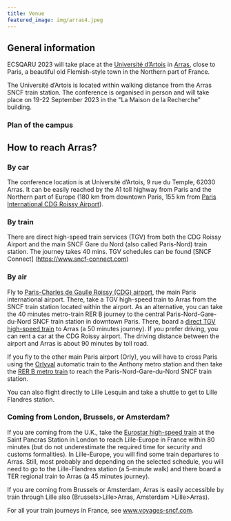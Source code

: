 ```yaml
---
title: Venue
featured_image: img/arras4.jpeg
---
```


## General information

ECSQARU 2023 will take place at the [Université d’Artois](https://www.univ-artois.fr/) in [Arras](https://www.arraspaysdartois.com/en/), close to Paris, a beautiful old Flemish-style town in the Northern part of France.

The Université d’Artois is located within walking distance from the Arras SNCF train station. The conference is organised in person and will take place on 19-22 September 2023 in the "La Maison de la Recherche" building.  

### Plan of the campus

<html>
    <object type="application/pdf" name="PDF" id="PDF" width="100%" height="625px" data="https://www.univ-artois.fr/sites/default/files/2019-09/universitedartois-planducampusarras-septembre2018-web.pdf">
    </object>
</html>




## How to reach Arras?

### By car

The conference location is at Université d’Artois, 9 rue du Temple, 62030 Arras. It can be easily reached by the A1 toll highway from Paris and the Northern part of Europe (180 km from downtown Paris, 155 km from [Paris International CDG Roissy Airport](https://www.parisaeroport.fr/)).

### By train

There are direct high-speed train services (TGV) from both the CDG Roissy Airport and the main SNCF Gare du Nord (also called Paris-Nord) train station. The journey takes 40 mins. TGV schedules can be found [SNCF Connect] (https://www.sncf-connect.com)

### By air

Fly to [Paris-Charles de Gaulle Roissy (CDG) airport](https://www.parisaeroport.fr/), the main Paris international airport. There, take a TGV high-speed train to Arras from the SNCF train station located within the airport. As an alternative, you can take the 40 minutes metro-train RER B journey to the central Paris-Nord-Gare-du-Nord SNCF train station in downtown Paris. There, board a [direct TGV high-speed train](https://en.voyages-sncf.com/en/?rfrr=Homepage_footer_United%20Kingdom) to Arras (a 50 minutes journey). If you prefer driving, you can rent a car at the CDG Roissy airport. The driving distance between the airport and Arras is about 90 minutes by toll road.

If you fly to the other main Paris airport (Orly), you will have to cross Paris using the [Orlyval](https://www.orlyval.com/) automatic train to the Anthony metro station and then take the [RER B metro train](https://www.ratp.fr/en/ratp/c_21879/visiting-paris/) to reach the Paris-Nord-Gare-du-Nord SNCF train station.

You can also flight directly to Lille Lesquin and take a shuttle to get to Lille Flandres station.

### Coming from London, Brussels, or Amsterdam?

If you are coming from the U.K., take the [Eurostar high-speed train](https://www.eurostar.com/) at the Saint Pancras Station in London to reach Lille-Europe in France within 80 minutes (but do not underestimate the required time for security and customs formalities). In Lille-Europe, you will find some train departures to Arras. Still, most probably and depending on the selected schedule, you will need to go to the Lille-Flandres station (a 5-minute walk) and there board a TER regional train to Arras (a 45 minutes journey).

If you are coming from Brussels or Amsterdam, Arras is easily accessible by train through Lille also (Brussels>Lille>Arras, Amsterdam >Lille>Arras).

For all your train journeys in France, see www.voyages-sncf.com.
